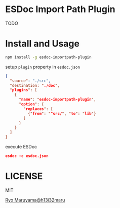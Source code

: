 # ESDoc Import Path Plugin
TODO

# Install and Usage
```sh
npm install -g esdoc-importpath-plugin
```

setup ``plugin`` property in ``esdoc.json``

```json
{
  "source": "./src",
  "destination: "./doc",
  "plugins": [
    {
      "name": "esdoc-importpath-plugin",
      "option": {
        "replaces": [
          {"from": "^src/", "to": "lib"}
        ]
      }
    }
  ]
}
```

execute ESDoc

```json
esdoc -c esdoc.json
```

# LICENSE
MIT

[Ryo Maruyama@h13i32maru](https://twitter.com/h13i32maru)
